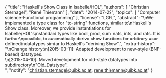 {
    "title": "Haskell's Show Class in Isabelle/HOL",
    "authors": [
        "Christian Sternagel",
        "René Thiemann"
    ],
    "date": "2014-07-29",
    "topics": [
        "Computer science-Functional programming"
    ],
    "license": "LGPL",
    "abstract": "\nWe implemented a type class for \"to-string\" functions, similar to\nHaskell's Show class. Moreover, we provide instantiations for Isabelle/HOL's\nstandard types like bool, prod, sum, nats, ints, and rats. It is further\npossible, to automatically derive show functions for arbitrary user defined\ndatatypes similar to Haskell's \"deriving Show\".",
    "extra-history": "\nChange history:\n[2015-03-11]: Adapted development to new-style (BNF-based) datatypes.<br>\n[2015-04-10]: Moved development for old-style datatypes into subdirectory\n\"Old_Datatype\".<br>",
    "notify": "christian.sternagel@uibk.ac.at, rene.thiemann@uibk.ac.at"
}